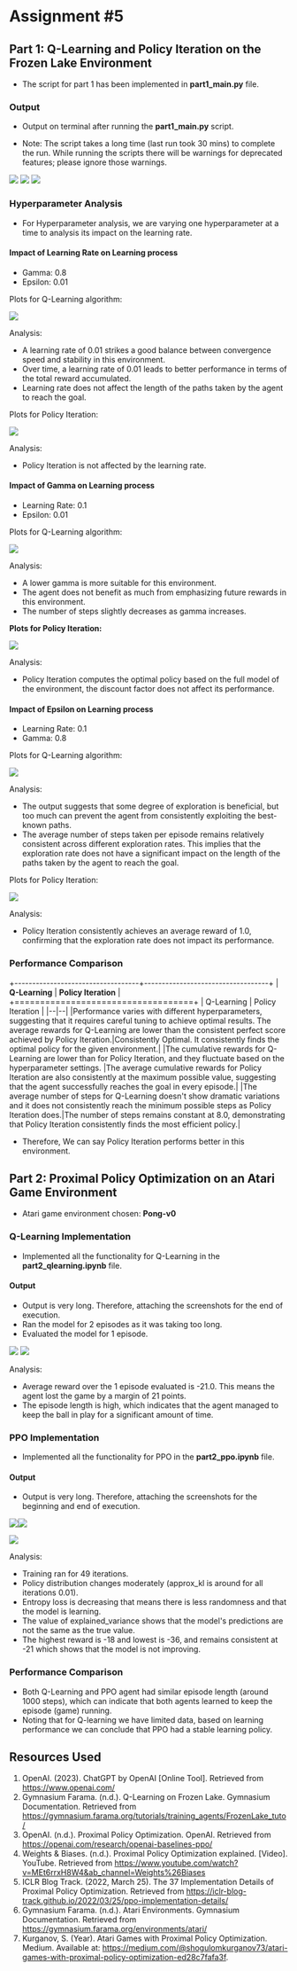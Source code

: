 
# Assignment #5

## Part 1: Q-Learning and Policy Iteration on the Frozen Lake Environment

-   The script for part 1 has been implemented in **part1_main.py** file.

### Output

-   Output on terminal after running the **part1_main.py** script.

-   Note: The script takes a long time (last run took 30 mins) to
    complete the run. While running the scripts there will be warnings
    for deprecated features; please ignore those warnings.

![](outputs/image4.png)
![](outputs/image3.png)
![](outputs/image2.png)

### Hyperparameter Analysis

-   For Hyperparameter analysis, we are varying one hyperparameter at a
    time to analysis its impact on the learning rate.

#### Impact of Learning Rate on Learning process

-   Gamma: 0.8
-   Epsilon: 0.01

Plots for Q-Learning algorithm:

![](part1_hyperparameter_analysis_learning_rate_q_learning.png)

Analysis:
-   A learning rate of 0.01 strikes a good balance between convergence
    speed and stability in this environment.
-   Over time, a learning rate of 0.01 leads to better performance in
    terms of the total reward accumulated.
-   Learning rate does not affect the length of the paths taken by the
    agent to reach the goal.

Plots for Policy Iteration:

![](part1_hyperparameter_analysis_learning_rate_policy_iteration.png)

Analysis:
-   Policy Iteration is not affected by the learning rate.

#### Impact of Gamma on Learning process

-   Learning Rate: 0.1
-   Epsilon: 0.01

Plots for Q-Learning algorithm:

![](part1_hyperparameter_analysis_gamma_q_learning.png)

Analysis:

-   A lower gamma is more suitable for this environment.
-   The agent does not benefit as much from emphasizing future rewards
    in this environment.
-   The number of steps slightly decreases as gamma increases.

**Plots for Policy Iteration:**

![](part1_hyperparameter_analysis_gamma_policy_iterationpng)

Analysis:
-   Policy Iteration computes the optimal policy based on the full model
    of the environment, the discount factor does not affect its
    performance.

#### Impact of Epsilon on Learning process

-   Learning Rate: 0.1
-   Gamma: 0.8

Plots for Q-Learning algorithm:

![](part1_hyperparameter_analysis_epsilon_q_learning.png)

Analysis:
-   The output suggests that some degree of exploration is beneficial,
    but too much can prevent the agent from consistently exploiting the
    best-known paths.
-   The average number of steps taken per episode remains relatively
    consistent across different exploration rates. This implies that the
    exploration rate does not have a significant impact on the length of
    the paths taken by the agent to reach the goal.

Plots for Policy Iteration:

![](part1_hyperparameter_analysis_epsilon_policy_iteration.png)

Analysis:
-   Policy Iteration consistently achieves an average reward of 1.0,
    confirming that the exploration rate does not impact its
    performance.

### Performance Comparison

+-----------------------------------+-----------------------------------+
| **Q-Learning**                    | **Policy Iteration**              |
+===================================+
| Q-Learning | Policy Iteration |
|--|--|
|Performance varies with different hyperparameters, suggesting that it requires careful tuning to achieve optimal results. The average rewards for Q-Learning are lower than the consistent perfect score achieved by Policy Iteration.|Consistently Optimal. It consistently finds the optimal policy for the given environment.|
|The cumulative rewards for Q-Learning are lower than for Policy Iteration, and they fluctuate based on the hyperparameter settings.  |The average cumulative rewards for Policy Iteration are also consistently at the maximum possible value, suggesting that the agent successfully reaches the goal in every episode.|
|The average number of steps for Q-Learning doesn't show dramatic variations and it does not consistently reach the minimum possible steps as Policy Iteration does.|The number of steps remains constant at 8.0, demonstrating that Policy Iteration consistently finds the most efficient policy.|

-   Therefore, We can say Policy Iteration performs better in this
    environment.

## Part 2: Proximal Policy Optimization on an Atari Game Environment

-   Atari game environment chosen: **Pong-v0**

### Q-Learning Implementation

-   Implemented all the functionality for Q-Learning in the
    **part2_qlearning.ipynb** file.

#### Output

-   Output is very long. Therefore, attaching the screenshots for the
    end of execution.
-   Ran the model for 2 episodes as it was taking too long.
-   Evaluated the model for 1 episode.

![](outputs/image1.png)
![](outputs/image14.png)

Analysis:

-   Average reward over the 1 episode evaluated is -21.0. This means the
    agent lost the game by a margin of 21 points.
-   The episode length is high, which indicates that the agent managed
    to keep the ball in play for a significant amount of time.

### PPO Implementation

-   Implemented all the functionality for PPO in the **part2_ppo.ipynb**
    file.

#### Output

-   Output is very long. Therefore, attaching the screenshots for the
    beginning and end of execution.

![](outputs/image15.png)![](outputs/image13.png)

![](outputs/image5.png)

Analysis:

-   Training ran for 49 iterations.
-   Policy distribution changes moderately (approx_kl is around for all
    iterations 0.01).
-   Entropy loss is decreasing that means there is less randomness and
    that the model is learning.
-   The value of explained_variance shows that the model's predictions
    are not the same as the true value.
-   The highest reward is -18 and lowest is -36, and remains consistent
    at -21 which shows that the model is not improving.

### Performance Comparison

-   Both Q-Learning and PPO agent had similar episode length (around
    1000 steps), which can indicate that both agents learned to keep the
    episode (game) running.
-   Noting that for Q-learning we have limited data, based on learning
    performance we can conclude that PPO had a stable learning policy.

## Resources Used

1.  OpenAI. (2023). ChatGPT by OpenAI \[Online Tool\]. Retrieved from
    https://www.openai.com/
2.  Gymnasium Farama. (n.d.). Q-Learning on Frozen Lake. Gymnasium
    Documentation. Retrieved from
    https://gymnasium.farama.org/tutorials/training_agents/FrozenLake_tuto/
3.  OpenAI. (n.d.). Proximal Policy Optimization. OpenAI. Retrieved from
    https://openai.com/research/openai-baselines-ppo/
4.  Weights & Biases. (n.d.). Proximal Policy Optimization explained.
    \[Video\]. YouTube. Retrieved from
    https://www.youtube.com/watch?v=MEt6rrxH8W4&ab_channel=Weights%26Biases
5.  ICLR Blog Track. (2022, March 25). The 37 Implementation Details of
    Proximal Policy Optimization. Retrieved from
    https://iclr-blog-track.github.io/2022/03/25/ppo-implementation-details/
6.  Gymnasium Farama. (n.d.). Atari Environments. Gymnasium
    Documentation. Retrieved from
    https://gymnasium.farama.org/environments/atari/
7.  Kurganov, S. (Year). Atari Games with Proximal Policy Optimization.
    Medium. Available at:
    https://medium.com/@shogulomkurganov73/atari-games-with-proximal-policy-optimization-ed28c7fafa3f.

